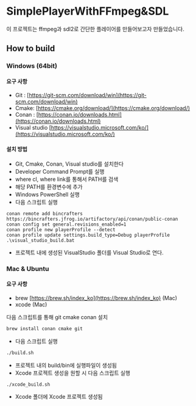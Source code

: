 # SimplePlayerWithFFmpeg&SDL

이 프로젝트는 ffmpeg과 sdl2로 간단한 플레이어를 만들어보고자 만들었습니다.

## How to build
### Windows (64bit)
#### 요구 사항
- Git : [https://git-scm.com/download/win](https://git-scm.com/download/win)
- Cmake: [https://cmake.org/download/](https://cmake.org/download/)
- Conan : [https://conan.io/downloads.html](https://conan.io/downloads.html)
- Visual studio [https://visualstudio.microsoft.com/ko/](https://visualstudio.microsoft.com/ko/)

#### 설치 방법
- Git, Cmake, Conan, Visual studio를 설치한다
- Developer Command Prompt를 실행
- where cl, where link를 통해서 PATH를 검색
- 해당 PATH를 환경변수에 추가
- Windows PowerShell 실행
- 다음 스크립트 실행
```
conan remote add bincrafters https://bincrafters.jfrog.io/artifactory/api/conan/public-conan
conan config set general.revisions_enabled=1
conan profile new playerProfile --detect
conan profile update settings.build_type=Debug playerProfile
.\visual_studio_build.bat
```
- 프로젝트 내에 생성된 VisualStudio 폴더를 Visual Studio로 연다.

### Mac & Ubuntu
#### 요구 사항
- brew [https://brew.sh/index_ko](https://brew.sh/index_ko) (Mac)
- xcode (Mac)

다음 스크립트를 통해 git cmake conan 설치
```bash
brew install conan cmake git
```

- 다음 스크립트 실행
```bash
./build.sh
```
- 프로젝트 내의  build/bin에 실행파일이 생성됨
- Xcode 프로젝트 생성을 원할 시 다음 스크립트 실행
```bash
./xcode_build.sh
```
- Xcode 폴더에 Xcode 프로젝트 생성됨
